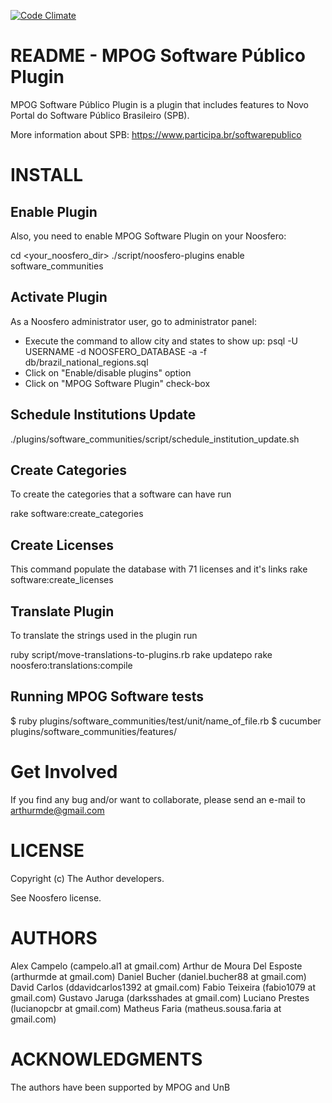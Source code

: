 [![Code Climate](https://codeclimate.com/github/fabio1079/noosfero-plugin/badges/gpa.svg)](https://codeclimate.com/github/fabio1079/noosfero-plugin)

README - MPOG Software Público Plugin
================================

MPOG Software Público Plugin is a plugin that includes features to Novo Portal do Software Público Brasileiro (SPB).

More information about SPB: https://www.participa.br/softwarepublico

INSTALL
=======

Enable Plugin
-------------

Also, you need to enable MPOG Software Plugin on your Noosfero:

cd <your_noosfero_dir>
./script/noosfero-plugins enable software_communities

Activate Plugin
---------------

As a Noosfero administrator user, go to administrator panel:

- Execute the command to allow city and states to show up:
  psql -U USERNAME -d NOOSFERO_DATABASE -a -f db/brazil_national_regions.sql
- Click on "Enable/disable plugins" option
- Click on "MPOG Software Plugin" check-box

Schedule Institutions Update
----------------------------

./plugins/software_communities/script/schedule_institution_update.sh


Create Categories
-------------------

To create the categories that a software can have run

rake software:create_categories

Create Licenses
-----------------

This command populate the database with 71 licenses and it's links
rake software:create_licenses

Translate Plugin
------------------

To translate the strings used in the plugin run

ruby script/move-translations-to-plugins.rb
rake updatepo
rake noosfero:translations:compile


Running MPOG Software tests
--------------------
$ ruby plugins/software_communities/test/unit/name_of_file.rb
$ cucumber plugins/software_communities/features/

Get Involved
============

If you find any bug and/or want to collaborate, please send an e-mail to arthurmde@gmail.com

LICENSE
=======

Copyright (c) The Author developers.

See Noosfero license.


AUTHORS
=======

Alex Campelo (campelo.al1 at gmail.com)
Arthur de Moura Del Esposte (arthurmde at gmail.com)
Daniel Bucher (daniel.bucher88 at gmail.com)
David Carlos (ddavidcarlos1392 at gmail.com)
Fabio Teixeira (fabio1079 at gmail.com)
Gustavo Jaruga (darksshades at gmail.com)
Luciano Prestes (lucianopcbr at gmail.com)
Matheus Faria (matheus.sousa.faria at gmail.com)


ACKNOWLEDGMENTS
===============

The authors have been supported by MPOG and UnB
